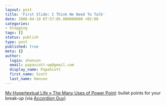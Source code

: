 ```yaml
---
layout: post
title: 'First Slide: I Think We Need To Talk'
date: 2006-04-18 07:57:05.000000000 +02:00
categories:
- blogging
tags: []
status: publish
type: post
published: true
meta: {}
author:
  login: shanson
  email: papascott-wp@gmail.com
  display_name: PapaScott
  first_name: Scott
  last_name: Hanson
---
```

<p><a href="http://myhypertextuallife.com/blog/?p=63" title="My Hypertextual Life &raquo; The Many Uses of Power Point">My Hypertextual Life &raquo; The Many Uses of Power Point</a>: bullet points for your break-up (via <a href="http://accordionguy.blogware.com/blog/_archives/2006/4/17/1892455.html">Accordion Guy</a>)</p>

